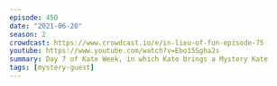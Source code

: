 ```yaml
---
episode: 450
date: "2021-06-20"
season: 2
crowdcast: https://www.crowdcast.io/e/in-lieu-of-fun-episode-75
youtube: https://www.youtube.com/watch?v=Ebo15Sgha2s
summary: Day 7 of Kate Week, in which Kate brings a Mystery Kate
tags: [mystery-guest]
---
```

